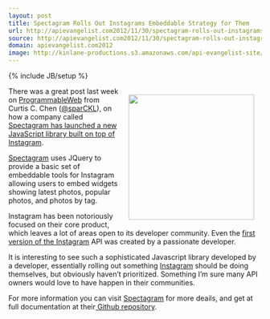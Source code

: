 ```yaml
---
layout: post
title: Spectagram Rolls Out Instagrams Embeddable Strategy for Them
url: http://apievangelist.com2012/11/30/spectagram-rolls-out-instagrams-embeddable-strategy-for-them/
source: http://apievangelist.com2012/11/30/spectagram-rolls-out-instagrams-embeddable-strategy-for-them/
domain: apievangelist.com2012
image: http://kinlane-productions.s3.amazonaws.com/api-evangelist-site/blog/Spectagram-Logo.png
---
```

{% include JB/setup %}
<p><a href="http://lab.adrianquevedo.com/jquery-spectragram/"><img style="padding: 15px;" src="https://s3.amazonaws.com/kinlane-productions/api-evangelist/spectagram/Spectagram-Logo.png" alt="" width="250" align="right" /></a></p>
<p>There was a great post last week on <a href="http://blog.programmableweb.com/">ProgrammableWeb</a> from Curtis C. Chen (<a href="https://twitter.com/sparCKL">@sparCKL</a>), on how a company called <a href="http://blog.programmableweb.com/2012/11/22/spectragram-is-a-gateway-to-instagram-api/">Spectagram has launched a new JavaScript library built on top of </a><a href="https://www.singly.com/docs/instagram">Instagram</a>.</p>
<p><a href="http://lab.adrianquevedo.com/jquery-spectragram/">Spectagram</a> uses JQuery to provide a basic set of embeddable tools for Instagram allowing users to embed widgets showing latest photos, popular photos, and photos by tag.</p>
<p>Instagram has been notoriously focused on their core product, which leaves a lot of areas open to its developer community.  Even the <a href="http://apievangelist.com/2011/02/08/instagram-launches-api/">first version of the Instagram</a> API was created by a passionate developer.</p>
<p>It is interesting to see such a sophisticated Javascript library developed by a developer, essentially rolling out something <a href="https://www.singly.com/docs/instagram">Instagram</a> should be doing themselves, but obviously haven&rsquo;t prioritized.  Something I&rsquo;m sure many API owners would love to have happen in their communities.</p>
<p>For more information you can visit <a href="http://lab.adrianquevedo.com/jquery-spectragram/">Spectagram</a> for more deails, and get at full documentation at their<a href="https://github.com/adrianengine/jquery-spectragram"> Github repository</a>.</p>
